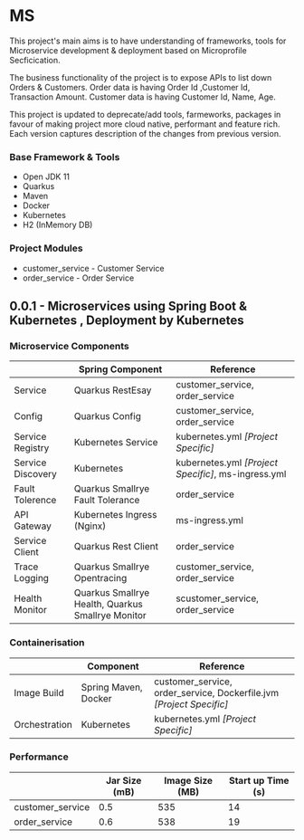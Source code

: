 # MS
This project's main aims is to have understanding of frameworks, tools for Microservice development & deployment based on Microprofile Secficication.

The business functionality of the project is to expose APIs to list down Orders & Customers.  Order data is having Order Id ,Customer Id, Transaction Amount. Customer data is having Customer Id, Name, Age.</br>

This project is updated to deprecate/add tools, farmeworks, packages in favour of making project more cloud native, performant and  feature rich. Each version captures description of the changes from previous version.</br>

### Base Framework & Tools

 - Open JDK 11    
 - Quarkus  
 - Maven 
 - Docker 
 - Kubernetes
 - H2 (InMemory DB)
 
### Project Modules

 - customer_service - Customer Service
 - order_service - Order Service
 
## 0.0.1 - Microservices using Spring Boot & Kubernetes , Deployment by Kubernetes

### Microservice Components
|| Spring Component | Reference|
|--|--|--|
| Service | Quarkus RestEsay |customer_service, order_service|
| Config | Quarkus Config |customer_service, order_service|
| Service Registry | Kubernetes Service |kubernetes.yml *[Project Specific]*|
| Service Discovery  | Kubernetes | kubernetes.yml *[Project Specific]*, ms-ingress.yml|
| Fault Tolerence   | Quarkus Smallrye Fault Tolerance |order_service|
| API Gateway | Kubernetes Ingress (Nginx) |ms-ingress.yml|
| Service Client  | Quarkus Rest Client |order_service|
| Trace Logging  | Quarkus Smallrye Opentracing |customer_service, order_service|
| Health Monitor  | Quarkus Smallrye Health, Quarkus Smallrye Monitor |scustomer_service, order_service|

### Containerisation
|| Component | Reference|
|--|--|--|
| Image Build | Spring Maven, Docker | customer_service, order_service, Dockerfile.jvm *[Project Specific]*|
| Orchestration | Kubernetes | kubernetes.yml *[Project Specific]* |

### Performance 
|| Jar Size (mB) | Image Size (MB) | Start up Time (s)|
|--|--|--|--|
| customer_service | 0.5 | 535  | 14 |
| order_service | 0.6 | 538  | 19 |
